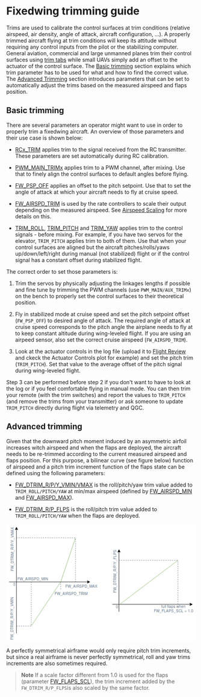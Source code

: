 # Fixedwing trimming guide
Trims are used to calibrate the control surfaces at trim conditions (relative airspeed, air density, angle of attack, aircraft configuration, ...). A properly trimmed aircraft flying at trim conditions will keep its attitude without requiring any control inputs from the pilot or the stabilizing computer. General aviation, commercial and large unmanned planes trim their control surfaces using [trim tabs](https://en.wikipedia.org/wiki/Trim_tab) while small UAVs simply add an offset to the actuator of the control surface.
The [Basic trimming](#basic-trimming) section explains which trim parameter has to be used for what and how to find the correct value. The [Advanced Trimming](#advanced-trimming) section introduces parameters that can be set to automatically adjust the trims based on the measured airspeed and flaps position.

## Basic trimming
There are several parameters an operator might want to use in order to properly trim a fixedwing aircraft. An overview of those parameters and their use case is shown below:

- [RCx_TRIM](../advanced_config/parameter_reference.md#RC1_TRIM) applies trim to the signal received from the RC transmitter. These parameters are set automatically during RC calibration.

- [PWM_MAIN_TRIMx](../advanced_config/parameter_reference.md#PWM_MAIN_TRIM1) applies trim to a PWM channel, after mixing. Use that to finely align the control surfaces to default angles before flying.

- [FW_PSP_OFF](../advanced_config/parameter_reference.md#FW_PSP_OFF) applies an offset to the pitch setpoint. Use that to set the angle of attack at which your aircraft needs to fly at cruise speed.

- [FW_AIRSPD_TRIM](../advanced_config/parameter_reference.md#FW_AIRSPD_TRIM) is used by the rate controllers to scale their output depending on the measured airspeed. See [Airspeed Scaling](https://dev.px4.io/en/flight_stack/controller_diagrams.html#airspeed-scaling) for more details on this.

- [TRIM_ROLL](../advanced_config/parameter_reference.md#TRIM_ROLL), [TRIM_PITCH](../advanced_config/parameter_reference.md#TRIM_PITCH) and [TRIM_YAW](../advanced_config/parameter_reference.md#TRIM_YAW) applies trim to the control signals - before mixing. For example, if you have two servos for the elevator, `TRIM_PITCH` applies trim to both of them. Use that when your control surfaces are aligned but the aircraft pitches/rolls/yaws up/down/left/right during manual (not stabilized) flight or if the control signal has a constant offset during stabilized flight.

The correct order to set those parameters is:

1. Trim the servos by physically adjusting the linkages lengths if possible and fine tune by trimming the PWM channels (use `PWM_MAIN/AUX_TRIMx`) on the bench to properly set the control surfaces to their theoretical position.

2. Fly in stabilized mode at cruise speed and set the pitch setpoint offset (`FW_PSP_OFF`) to desired angle of attack. The required angle of attack at cruise speed corresponds to the pitch angle the airplane needs to fly at to keep constant altitude during wing-leveled flight. If you are using an airpeed sensor, also set the correct cruise airspeed (`FW_AIRSPD_TRIM`).

3. Look at the actuator controls in the log file (upload it to [Flight Review](https://logs.px4.io) and ckeck the Actuator Controls plot for example) and set the pitch trim (`TRIM_PITCH`). Set that value to the average offset of the pitch signal during wing-leveled flight.

Step 3 can be performed before step 2 if you don't want to have to look at the log or if you feel comfortable flying in manual mode. You can then trim your remote (with the trim switches) and report the values to  `TRIM_PITCH`  (and remove the trims from your transmitter) or ask someone to update  `TRIM_PITCH` directly during flight via telemetry and QGC.

## Advanced trimming
Given that the downward pitch moment induced by an asymmetric airfoil increases witch airspeed and when the flaps are deployed, the aircraft needs to be re-trimmed according to the current measured airspeed and flaps position. For this purpose, a bilinear curve (see figure below) function of airspeed and a pitch trim increment function of the flaps state can be defined using the following parameters:

- [FW_DTRIM_R/P/Y_VMIN/VMAX](../advanced_config/parameter_reference.md#FW_DTRIM_R_VMIN) is the roll/pitch/yaw trim value added to `TRIM_ROLL/PITCH/YAW` at min/max airspeed (defined by [FW_AIRSPD_MIN](https://dev.px4.io/en/advanced/parameter_reference.html#FW_AIRSPD_MIN) and [FW_AIRSPD_MAX](https://dev.px4.io/en/advanced/parameter_reference.html#FW_AIRSPD_MAX)).

- [FW_DTRIM_R/P_FLPS](../advanced_config/parameter_reference.md#FW_DTRIM_R_FLPS) is the roll/pitch trim value added to `TRIM_ROLL/PITCH/YAW` when the flaps are deployed.

![Dtrim_curve](../../images/fixedwing_dtrim.png)
<!-- The drawing is on draw.io: https://drive.google.com/file/d/15AbscUF1kRdWMh8ONcCRu6QBwGbqVGfl/view?usp=sharing
Request access from dev team. -->

A perfectly symmetrical airframe would only require pitch trim increments, but since a real airframe is never perfectly symmetrical, roll and yaw trims increments are also sometimes required. 

> **Note** If a scale factor different from 1.0 is used for the flaps (parameter [FW_FLAPS_SCL](https://dev.px4.io/en/advanced/parameter_reference.html#FW_FLAPS_SCL)), the trim increment added by the `FW_DTRIM_R/P_FLPS`is also scaled by the same factor.
